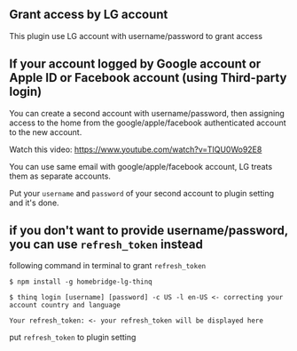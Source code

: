 ## Grant access by LG account

This plugin use LG account with username/password to grant access

## If your account logged by Google account or Apple ID or Facebook account (using Third-party login)

You can create a second account with username/password, then assigning access to the home from the google/apple/facebook authenticated account to the new account.

Watch this video: https://www.youtube.com/watch?v=TIQU0Wo92E8

You can use same email with google/apple/facebook account, LG treats them as separate accounts.

Put your `username` and `password` of your second account to plugin setting and it's done.

## if you don't want to provide username/password, you can use `refresh_token` instead

following command in terminal to grant `refresh_token`

```
$ npm install -g homebridge-lg-thinq

$ thinq login [username] [password] -c US -l en-US <- correcting your account country and language

Your refresh_token: <- your refresh_token will be displayed here
```

put `refresh_token` to plugin setting
